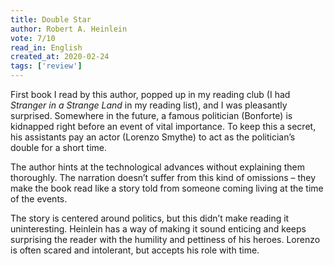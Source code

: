 ```yaml
---
title: Double Star 
author: Robert A. Heinlein 
vote: 7/10
read_in: English
created_at: 2020-02-24
tags: ['review']
---
```


First book I read by this author, popped up in my reading club (I had _Stranger in a Strange Land_ in my reading list), and I was pleasantly surprised. Somewhere in the future, a famous politician (Bonforte) is kidnapped right before an event of vital importance. To keep this a secret, his assistants pay an actor (Lorenzo Smythe) to act as the politician’s double for a short time.

The author hints at the technological advances without explaining them thoroughly. The narration doesn’t suffer from this kind of omissions – they make the book read like a story told from someone coming living at the time of the events.

The story is centered around politics, but this didn’t make reading it uninteresting. Heinlein has a way of making it sound enticing and keeps surprising the reader with the humility and pettiness of his heroes. Lorenzo is often scared and intolerant, but accepts his role with time.


